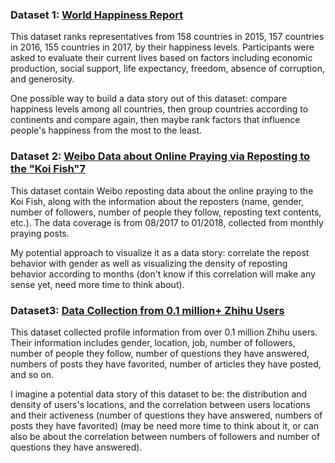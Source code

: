 ### Dataset 1: [World Happiness Report](https://www.kaggle.com/unsdsn/world-happiness)

This dataset ranks representatives from 158 countries in 2015, 157 countries in 2016, 155 countries in 2017, by their happiness levels. Participants were asked to evaluate their current lives based on factors including economic production, social support, life expectancy, freedom, absence of corruption, and generosity.

One possible way to build a data story out of this dataset: compare happiness levels among all countries, then group countries according to continents and compare again, then maybe rank factors that influence people's happiness from the most to the least.

### Dataset 2: [Weibo Data about Online Praying via Reposting to the "Koi Fish"7](https://opendata.pku.edu.cn/dataset.xhtml?persistentId=doi:10.18170/DVN/KKGAYB)

This dataset contain Weibo reposting data about the online praying to the Koi Fish, along with the information about the reposters (name, gender, number of followers, number of people they follow, reposting text contents, etc.). The data coverage is from 08/2017 to 01/2018, collected from monthly praying posts.

My potential approach to visualize it as a data story: correlate the repost behavior with gender as well as visualizing the density of reposting behavior according to months (don't know if this correlation will make any sense yet, need more time to think about).

### Dataset3: [Data Collection from 0.1 million+ Zhihu Users](https://opendata.pku.edu.cn/dataset.xhtml?persistentId=doi:10.18170/DVN/XLRXFR)

This dataset collected profile information from over 0.1 million Zhihu users. Their information includes gender, location, job, number of followers, number of people they follow, number of questions they have answered, numbers of posts they have favorited, number of articles they have posted, and so on.

I imagine a potential data story of this dataset to be: the distribution and density of users's locations, and the correlation between users locations and their activeness (number of questions they have answered, numbers of posts they have favorited) (may be need more time to think about it, or can also be about the correlation between numbers of followers and number of questions they have answered).
